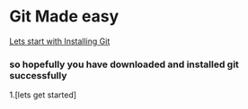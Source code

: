 # Git Made easy

[Lets start with Installing Git](https://git-scm.com/downloads)

### so hopefully you have downloaded and installed git successfully

1.[lets get started]